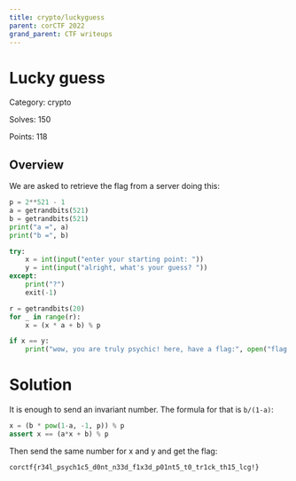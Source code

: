 ```yaml
---
title: crypto/luckyguess
parent: corCTF 2022
grand_parent: CTF writeups
---
```


# Lucky guess

Category: crypto

Solves: 150

Points: 118

## Overview

We are asked to retrieve the flag from a server doing this:
```python
p = 2**521 - 1
a = getrandbits(521)
b = getrandbits(521)
print("a =", a)
print("b =", b)

try:
    x = int(input("enter your starting point: "))
    y = int(input("alright, what's your guess? "))
except:
    print("?")
    exit(-1)

r = getrandbits(20)
for _ in range(r):
    x = (x * a + b) % p

if x == y:
    print("wow, you are truly psychic! here, have a flag:", open("flag.txt").read())
```

# Solution

It is enough to send an invariant number.
The formula for that is `b/(1-a)`:
```python
x = (b * pow(1-a, -1, p)) % p
assert x == (a*x + b) % p
```

Then send the same number for x and y and get the flag:
```
corctf{r34l_psych1c5_d0nt_n33d_f1x3d_p01nt5_t0_tr1ck_th15_lcg!}
```
